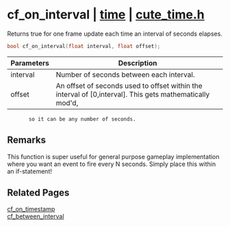 # cf_on_interval | [time](https://github.com/RandyGaul/cute_framework/blob/master/docs/time/README.md) | [cute_time.h](https://github.com/RandyGaul/cute_framework/blob/master/include/cute_time.h)

Returns true for one frame update each time an interval of seconds elapses.

```cpp
bool cf_on_interval(float interval, float offset);
```

Parameters | Description
--- | ---
interval | Number of seconds between each interval.
offset | An offset of seconds used to offset within the interval of [0,interval]. This gets mathematically mod'd,
           so it can be any number of seconds.

## Remarks

This function is super useful for general purpose gameplay implementation where you want an event to fire every N seconds.
Simply place this within an if-statement!

## Related Pages

[cf_on_timestamp](https://github.com/RandyGaul/cute_framework/blob/master/docs/time/cf_on_timestamp.md)  
[cf_between_interval](https://github.com/RandyGaul/cute_framework/blob/master/docs/time/cf_between_interval.md)  
